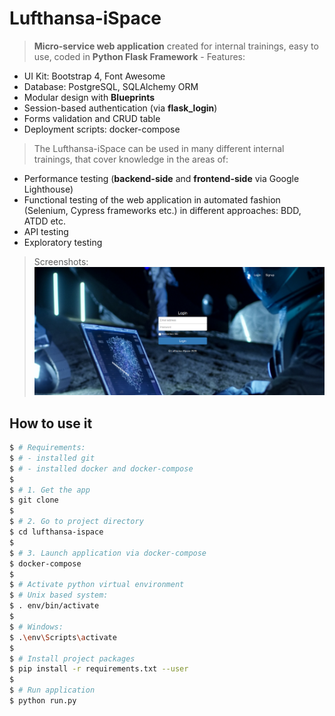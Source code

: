 # Lufthansa-iSpace
> **Micro-service web application** created for internal trainings, easy to use, coded in **Python Flask Framework** - Features:

- UI Kit: Bootstrap 4, Font Awesome
- Database: PostgreSQL, SQLAlchemy ORM
- Modular design with **Blueprints**
- Session-based authentication (via **flask_login**)
- Forms validation and CRUD table
- Deployment scripts: docker-compose

> The Lufthansa-iSpace can be used in many different internal trainings, that cover knowledge in the areas of:

- Performance testing (**backend-side** and **frontend-side** via Google Lighthouse)
- Functional testing of the web application in automated fashion (Selenium, Cypress frameworks etc.) in different approaches: BDD, ATDD etc.
- API testing
- Exploratory testing

> Screenshots:
![Alt text](/media/login_page.png?raw=true "Optional Title")
## How to use it

```bash
$ # Requirements:
$ # - installed git
$ # - installed docker and docker-compose
$
$ # 1. Get the app
$ git clone
$ 
$ # 2. Go to project directory
$ cd lufthansa-ispace
$
$ # 3. Launch application via docker-compose
$ docker-compose
$
$ # Activate python virtual environment
$ # Unix based system:
$ . env/bin/activate
$
$ # Windows:
$ .\env\Scripts\activate
$
$ # Install project packages
$ pip install -r requirements.txt --user
$
$ # Run application
$ python run.py


```
